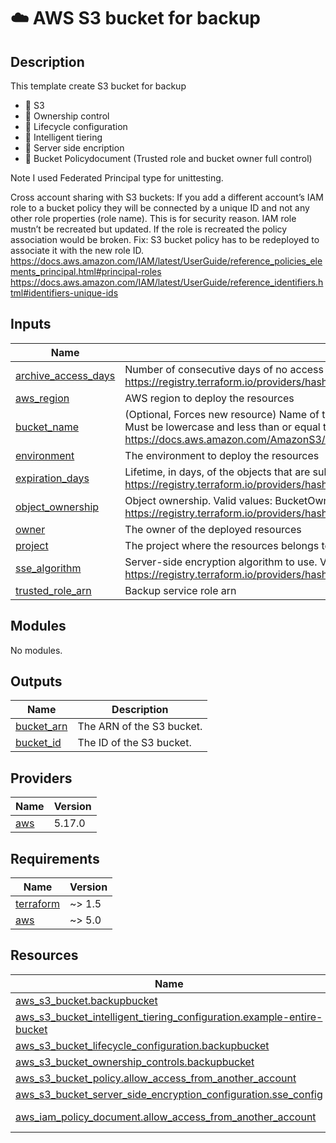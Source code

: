 <!-- BEGIN_TF_DOCS -->
# ☁️ AWS S3 bucket for backup
## Description

This template create S3 bucket for backup
* 🚀 S3
* 🚀 Ownership control
* 🚀 Lifecycle configuration
* 🚀 Intelligent tiering
* 🚀 Server side encription
* 🚀 Bucket Policydocument (Trusted role and bucket owner full control)

Note I used Federated Principal type for unittesting.

Cross account sharing with S3 buckets: If you add a different account’s IAM role to a bucket policy they will be connected by a unique ID and not any other role properties (role name).
This is for security reason. IAM role mustn’t be recreated but updated. If the role is recreated the policy association would be broken. Fix: S3 bucket policy has to be redeployed to associate it with the new role ID.
https://docs.aws.amazon.com/IAM/latest/UserGuide/reference_policies_elements_principal.html#principal-roles
https://docs.aws.amazon.com/IAM/latest/UserGuide/reference_identifiers.html#identifiers-unique-ids




## Inputs

| Name | Description | Type | Default | Required |
|------|-------------|------|---------|:--------:|
| <a name="input_archive_access_days"></a> [archive\_access\_days](#input\_archive\_access\_days) | Number of consecutive days of no access after which an object will be eligible to be transitioned to the corresponding tier. https://registry.terraform.io/providers/hashicorp/aws/latest/docs/resources/s3_bucket_intelligent_tiering_configuration#access_tier | `number` | `91` | no |
| <a name="input_aws_region"></a> [aws\_region](#input\_aws\_region) | AWS region to deploy the resources | `string` | n/a | yes |
| <a name="input_bucket_name"></a> [bucket\_name](#input\_bucket\_name) | (Optional, Forces new resource) Name of the bucket. If omitted, Terraform will assign a random, unique name. <br>    Must be lowercase and less than or equal to 63 characters in length. A full list of bucket naming rules may be found here.<br>    https://docs.aws.amazon.com/AmazonS3/latest/userguide/bucketnamingrules.html | `string` | n/a | yes |
| <a name="input_environment"></a> [environment](#input\_environment) | The environment to deploy the resources | `string` | n/a | yes |
| <a name="input_expiration_days"></a> [expiration\_days](#input\_expiration\_days) | Lifetime, in days, of the objects that are subject to the rule. The value must be a non-zero positive integer. https://registry.terraform.io/providers/hashicorp/aws/latest/docs/resources/s3_bucket_lifecycle_configuration#days | `number` | `180` | no |
| <a name="input_object_ownership"></a> [object\_ownership](#input\_object\_ownership) | Object ownership. Valid values: BucketOwnerPreferred, ObjectWriter or BucketOwnerEnforced. https://registry.terraform.io/providers/hashicorp/aws/latest/docs/resources/s3_bucket_ownership_controls#object_ownership | `string` | `"BucketOwnerPreferred"` | no |
| <a name="input_owner"></a> [owner](#input\_owner) | The owner of the deployed resources | `string` | n/a | yes |
| <a name="input_project"></a> [project](#input\_project) | The project where the resources belongs to | `string` | n/a | yes |
| <a name="input_sse_algorithm"></a> [sse\_algorithm](#input\_sse\_algorithm) | Server-side encryption algorithm to use. Valid values are AES256 and aws:kms https://registry.terraform.io/providers/hashicorp/aws/latest/docs/resources/s3_bucket#sse_algorithm | `string` | `"AES256"` | no |
| <a name="input_trusted_role_arn"></a> [trusted\_role\_arn](#input\_trusted\_role\_arn) | Backup service role arn | `string` | `"arn:aws:iam::123456789012:role/backup_uploader"` | no |
## Modules

No modules.
## Outputs

| Name | Description |
|------|-------------|
| <a name="output_bucket_arn"></a> [bucket\_arn](#output\_bucket\_arn) | The ARN of the S3 bucket. |
| <a name="output_bucket_id"></a> [bucket\_id](#output\_bucket\_id) | The ID of the S3 bucket. |
## Providers

| Name | Version |
|------|---------|
| <a name="provider_aws"></a> [aws](#provider\_aws) | 5.17.0 |
## Requirements

| Name | Version |
|------|---------|
| <a name="requirement_terraform"></a> [terraform](#requirement\_terraform) | ~> 1.5 |
| <a name="requirement_aws"></a> [aws](#requirement\_aws) | ~> 5.0 |
## Resources

| Name | Type |
|------|------|
| [aws_s3_bucket.backupbucket](https://registry.terraform.io/providers/hashicorp/aws/latest/docs/resources/s3_bucket) | resource |
| [aws_s3_bucket_intelligent_tiering_configuration.example-entire-bucket](https://registry.terraform.io/providers/hashicorp/aws/latest/docs/resources/s3_bucket_intelligent_tiering_configuration) | resource |
| [aws_s3_bucket_lifecycle_configuration.backupbucket](https://registry.terraform.io/providers/hashicorp/aws/latest/docs/resources/s3_bucket_lifecycle_configuration) | resource |
| [aws_s3_bucket_ownership_controls.backupbucket](https://registry.terraform.io/providers/hashicorp/aws/latest/docs/resources/s3_bucket_ownership_controls) | resource |
| [aws_s3_bucket_policy.allow_access_from_another_account](https://registry.terraform.io/providers/hashicorp/aws/latest/docs/resources/s3_bucket_policy) | resource |
| [aws_s3_bucket_server_side_encryption_configuration.sse_config](https://registry.terraform.io/providers/hashicorp/aws/latest/docs/resources/s3_bucket_server_side_encryption_configuration) | resource |
| [aws_iam_policy_document.allow_access_from_another_account](https://registry.terraform.io/providers/hashicorp/aws/latest/docs/data-sources/iam_policy_document) | data source |
<!-- END_TF_DOCS -->